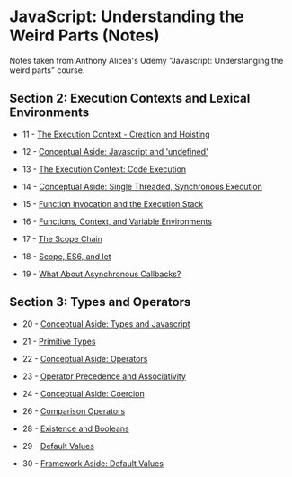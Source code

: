 # JavaScript: Understanding the Weird Parts (Notes)

Notes taken from Anthony Alicea's Udemy "Javascript: Understanging the weird parts" course.

## Section 2: Execution Contexts and Lexical Environments

-   11 - [The Execution Context - Creation and Hoisting](section-2/s2-11-creation-and-hoisting)

-   12 - [Conceptual Aside: Javascript and 'undefined'](section-2/s2-12-js-and-undefined/README.md)

-   13 - [The Execution Context: Code Execution](section-2/s2-13-code-execution)

-   14 - [Conceptual Aside: Single Threaded, Synchronous Execution](section-2/s2-14-single-threaded-sync-exec)

-   15 - [Function Invocation and the Execution Stack](section-2/s2-15-execution-stack)

-   16 - [Functions, Context, and Variable Environments](section-2/s2-16-fun-context-var-env)

-   17 - [The Scope Chain](section-2/s2-17-scope-chain)

-   18 - [Scope, ES6, and let](section-2/s2-18-scope-es6-let)

-   19 - [What About Asynchronous Callbacks?](section-2/s2-19-async-callbacks)

## Section 3: Types and Operators

-   20 - [Conceptual Aside: Types and Javascript](s3-20-types-js)

-   21 - [Primitive Types](s3-21-primitive-types)

-   22 - [Conceptual Aside: Operators](s3-22-operators)

-   23 - [Operator Precedence and Associativity](s3-23-procedence-associativity)

-   24 - [Conceptual Aside: Coercion](s3-24-coercion)

-   26 - [Comparison Operators](s3-26-comparison-operators)

-   28 - [Existence and Booleans](s3-28-existence-booleans)

-   29 - [Default Values](s3-29-default-values)

-   30 - [Framework Aside: Default Values](s3-30-framework-aside-def-vals)
